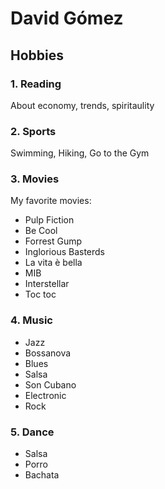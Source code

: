 # David Gómez 

## Hobbies

### 1. Reading

About economy, trends, spiritaulity

### 2. Sports

Swimming, Hiking, Go to the Gym

### 3. Movies

My favorite movies:

* Pulp Fiction
* Be Cool
* Forrest Gump
* Inglorious Basterds
* La vita è bella
* MIB
* Interstellar
* Toc toc

### 4. Music

* Jazz
* Bossanova
* Blues
* Salsa
* Son Cubano
* Electronic
* Rock

### 5. Dance

* Salsa
* Porro
* Bachata